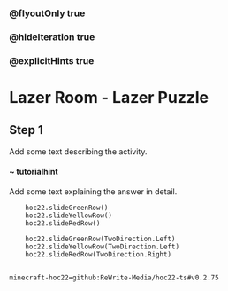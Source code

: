 ### @flyoutOnly true
### @hideIteration true
### @explicitHints true


# Lazer Room - Lazer Puzzle

## Step 1
Add some text describing the activity.

#### ~ tutorialhint 
Add some text explaining the answer in detail.



```ghost
    hoc22.slideGreenRow()
    hoc22.slideYellowRow()
    hoc22.slideRedRow()
```
```template
    hoc22.slideGreenRow(TwoDirection.Left)
    hoc22.slideYellowRow(TwoDirection.Left)
    hoc22.slideRedRow(TwoDirection.Right)
      
```
```package
minecraft-hoc22=github:ReWrite-Media/hoc22-ts#v0.2.75
```